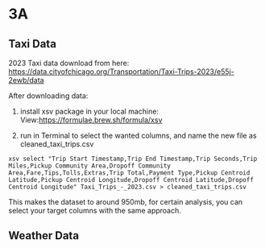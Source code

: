 # 3A
## Taxi Data
2023 Taxi data download from here: https://data.cityofchicago.org/Transportation/Taxi-Trips-2023/e55j-2ewb/data 

After downloading data: 
1. install xsv package in your local machine:
View:https://formulae.brew.sh/formula/xsv

2. run in Terminal to select the wanted columns, and name the new file as cleaned_taxi_trips.csv
```
xsv select "Trip Start Timestamp,Trip End Timestamp,Trip Seconds,Trip Miles,Pickup Community Area,Dropoff Community Area,Fare,Tips,Tolls,Extras,Trip Total,Payment Type,Pickup Centroid Latitude,Pickup Centroid Longitude,Dropoff Centroid Latitude,Dropoff Centroid Longitude" Taxi_Trips_-_2023.csv > cleaned_taxi_trips.csv
```
This makes the dataset to around 950mb, for certain analysis, you can select your target columns with the same approach.

## Weather Data
